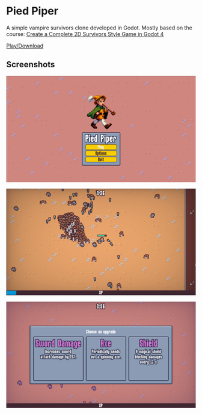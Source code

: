# Pied Piper

A simple vampire survivors clone developed in Godot. Mostly based on the course: [Create a Complete 2D Survivors Style Game in Godot 4](https://www.udemy.com/course/create-a-complete-2d-arena-survival-roguelike-game-in-godot-4)

[Play/Download](https://kemalb.itch.io/pied-piper)

## Screenshots

![Main Menu](images/main_menu.png "Main Menu")

![Gameplay](images/gameplay.png "Gameplay" )

![Upgrade Screen](images/upgrade_screen.png "Upgrade Screen")


